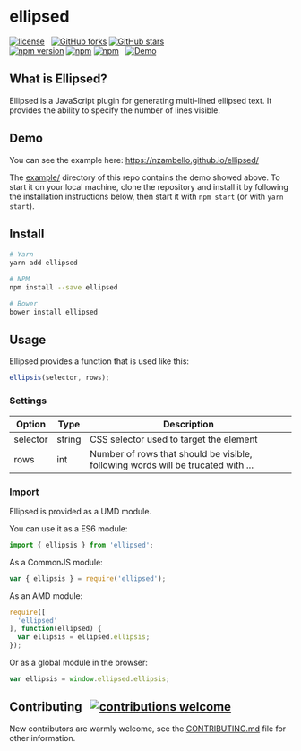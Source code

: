 # ellipsed
[![license](https://img.shields.io/github/license/nzambello/ellipsed.svg)](https://github.com/nzambello/ellipsed/blob/master/LICENSE)&nbsp;&nbsp;
[![GitHub forks](https://img.shields.io/github/forks/nzambello/ellipsed.svg?style=social&label=Fork)](https://github.com/nzambello/ellipsed)
[![GitHub stars](https://img.shields.io/github/stars/nzambello/ellipsed.svg?style=social&label=Star)](https://github.com/nzambello/ellipsed)  
[![npm version](https://badge.fury.io/js/ellipsed.svg)](https://www.npmjs.com/package/ellipsed)
[![npm](https://img.shields.io/npm/dt/ellipsed.svg)](https://www.npmjs.com/package/ellipsed)
[![npm](https://img.shields.io/npm/dw/ellipsed.svg)](https://www.npmjs.com/package/ellipsed) &nbsp;
[![Demo](https://img.shields.io/badge/Demo-here-yellowgreen.svg)](https://nzambello.github.io/ellipsed/)  

## What is Ellipsed?
Ellipsed is a JavaScript plugin for generating multi-lined ellipsed text. It provides the ability to specify the number of lines visible.

## Demo  
You can see the example here: https://nzambello.github.io/ellipsed/

The [example/](https://github.com/nzambello/ellipsed/tree/master/example) directory of this repo contains the demo showed above.
To start it on your local machine, clone the repository and install it by following the installation instructions below, then start it with `npm start` (or with `yarn start`).  

## Install
```sh
# Yarn
yarn add ellipsed

# NPM
npm install --save ellipsed

# Bower
bower install ellipsed
```

## Usage
Ellipsed provides a function that is used like this:
````javascript
ellipsis(selector, rows);
````

### Settings
Option | Type |  Description
------ | ---- |  -----------
selector | string | CSS selector used to target the element
rows | int | Number of rows that should be visible, following words will be trucated with ...

### Import
Ellipsed is provided as a UMD module.

You can use it as a ES6 module:
```javascript
import { ellipsis } from 'ellipsed';
```
As a CommonJS module:
```javascript
var { ellipsis } = require('ellipsed');
```
As an AMD module:
```javascript
require([
  'ellipsed'
], function(ellipsed) {
  var ellipsis = ellipsed.ellipsis;
});
```
Or as a global module in the browser:
```javascript
var ellipsis = window.ellipsed.ellipsis;
```

## Contributing &nbsp; [![contributions welcome](https://img.shields.io/badge/contributions-welcome-brightgreen.svg?style=flat)](https://github.com/nzambello/ellipsed/issues)
New contributors are warmly welcome, see the [CONTRIBUTING.md](https://github.com/nzambello/ellipsed/blob/master/CONTRIBUTING.md) file for other information.
